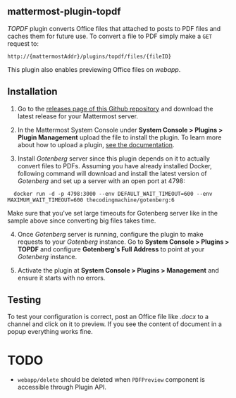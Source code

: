 ## mattermost-plugin-topdf
_TOPDF_ plugin converts Office files that attached to posts to PDF files and caches them for future use. To convert a file to PDF simply make a `GET` request to:
```
http://{mattermostAddr}/plugins/topdf/files/{fileID}
```

This plugin also enables previewing Office files on _webapp_.

## Installation
1. Go to the [releases page of this Github repository](https://github.com/ilgooz/mattermost-plugin-topdf/releases) and download the latest release for your Mattermost server.
   
2. In the Mattermost System Console under **System Console > Plugins > Plugin Management** upload the file to install the plugin. To learn more about how to upload a plugin, [see the documentation](https://docs.mattermost.com/administration/plugins.html#plugin-uploads).

3. Install _Gotenberg_ server since this plugin depends on it to actually convert files to PDFs. Assuming you have already installed Docker, following command will download and install the latest version of _Gotenberg_ and set up a server with an open port at 4798:
  ```
    docker run -d -p 4798:3000 --env DEFAULT_WAIT_TIMEOUT=600 --env MAXIMUM_WAIT_TIMEOUT=600 thecodingmachine/gotenberg:6
  ```
  Make sure that you've set large timeouts for Gotenberg server like in the sample above since converting big files takes time.

4. Once _Gotenberg_ server is running, configure the plugin to make requests to your _Gotenberg_ instance. Go to **System Console > Plugins > TOPDF** and configure **Gotenberg's Full Address** to point at your _Gotenberg_ instance.  

5. Activate the plugin at **System Console > Plugins > Management** and ensure it starts with no errors.

## Testing
To test your configuration is correct, post an Office file like _.docx_ to a channel and click on it to preview. If you see the content of document in a popup everything works fine.

# TODO
* `webapp/delete` should be deleted when `PDFPreview` component is accessible through Plugin API.